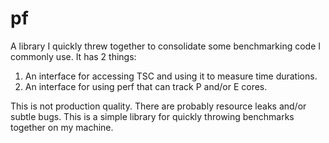 # pf
A library I quickly threw together to consolidate some benchmarking code I commonly use.
It has 2 things:
1. An interface for accessing TSC and using it to measure time durations.
2. An interface for using perf that can track P and/or E cores.

This is not production quality. There are probably resource leaks and/or subtle bugs.
This is a simple library for quickly throwing benchmarks together on my machine.
